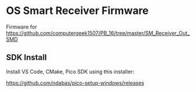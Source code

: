 # OS Smart Receiver Firmware
Firmware for https://github.com/computergeek1507/PB_16/tree/master/SM_Receiver_Out_SMD

## SDK Install
Install VS Code, CMake, Pico SDK using this installer:

https://github.com/ndabas/pico-setup-windows/releases
